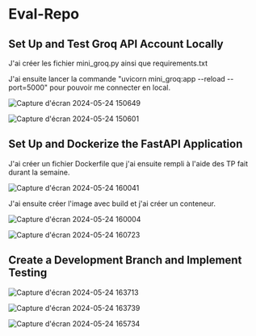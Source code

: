 # Eval-Repo

## Set Up and Test Groq API Account Locally

J'ai créer les fichier mini_groq.py ainsi que requirements.txt

J'ai ensuite lancer la commande "uvicorn mini_groq:app --reload --port=5000" pour pouvoir me connecter en local.


![Capture d'écran 2024-05-24 150649](https://github.com/Abder0514/Eval-Repo/assets/53054661/de22d2b0-44d6-486f-8035-9827b3884984)

![Capture d'écran 2024-05-24 150601](https://github.com/Abder0514/Eval-Repo/assets/53054661/f7625f73-5026-498d-a1cf-9627e4778362)


## Set Up and Dockerize the FastAPI Application

J'ai créer un fichier Dockerfile que j'ai ensuite rempli à l'aide des TP fait durant la semaine.

![Capture d'écran 2024-05-24 160041](https://github.com/Abder0514/Eval-Repo/assets/53054661/901a0b1d-3feb-4219-ab47-54c0ee2df768)

J'ai ensuite créer l'image avec build et j'ai créer un conteneur.

![Capture d'écran 2024-05-24 160004](https://github.com/Abder0514/Eval-Repo/assets/53054661/0f639e16-9762-428c-b67f-04b6421fa3ef)

![Capture d'écran 2024-05-24 160723](https://github.com/Abder0514/Eval-Repo/assets/53054661/274e055f-02bb-4211-b0e3-16b4e38fbd57)


## Create a Development Branch and Implement Testing


![Capture d'écran 2024-05-24 163713](https://github.com/Abder0514/Eval-Repo/assets/53054661/b9ac6901-63d4-4b70-9701-2085cf0cd31a)

![Capture d'écran 2024-05-24 163739](https://github.com/Abder0514/Eval-Repo/assets/53054661/44449381-5695-4b35-bd32-255a6b6ab5ad)

![Capture d'écran 2024-05-24 165734](https://github.com/Abder0514/Eval-Repo/assets/53054661/75494b77-29a5-4bce-8a40-8337c081beea)

